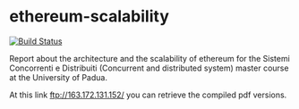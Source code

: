 # ethereum-scalability
 [![Build Status](https://travis-ci.com/herrBez/ethereum-scalability.svg?token=ZPdxDTY2TYyMx3jypkpu&branch=develop)](https://travis-ci.com/herrBez/ethereum-scalability)
  
Report about the architecture and the scalability of ethereum for the
Sistemi Concorrenti e Distribuiti (Concurrent and distributed system) master course
at the University of Padua.

At this link ftp://163.172.131.152/ you can retrieve the compiled pdf versions.

